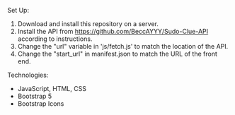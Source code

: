 Set Up:

1. Download and install this repository on a server.
2. Install the API from https://github.com/BeccAYYY/Sudo-Clue-API according to instructions.
3. Change the "url" variable in 'js/fetch.js' to match the location of the API.
4. Change the "start_url" in manifest.json to match the URL of the front end.

Technologies:
- JavaScript, HTML, CSS
- Bootstrap 5
- Bootstrap Icons
